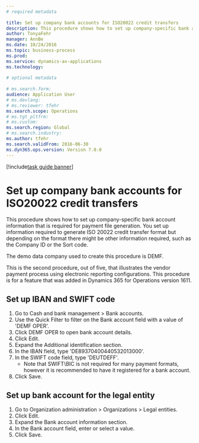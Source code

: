 ```yaml
--- 
# required metadata 
 
title: Set up company bank accounts for ISO20022 credit transfers
description: This procedure shows how to set up company-specific bank account information that is required for payment file generation. 
author: TonyaFehr 
manager: AnnBe 
ms.date: 10/24/2016
ms.topic: business-process 
ms.prod:  
ms.service: dynamics-ax-applications 
ms.technology:  
 
# optional metadata 
 
# ms.search.form:   
audience: Application User 
# ms.devlang:  
# ms.reviewer: tfehr 
ms.search.scope: Operations 
# ms.tgt_pltfrm:  
# ms.custom:  
ms.search.region: Global
# ms.search.industry: 
ms.author: tfehr 
ms.search.validFrom: 2016-06-30 
ms.dyn365.ops.version: Version 7.0.0 
---
```


[!include[task guide banner](../../includes/task-guide-banner.md)]

# Set up company bank accounts for ISO20022 credit transfers

This procedure shows how to set up company-specific bank account information that is required for payment file generation. You set up information required to generate ISO 20022 credit transfer format but depending on the format there might be other information required, such as the Company ID or the Sort code. 

The demo data company used to create this procedure is DEMF.

This is the second procedure, out of five, that illustrates the vendor payment process using electronic reporting configurations. This procedure is for a feature that was added in Dynamics 365 for Operations version 1611.


## Set up IBAN and SWIFT code
1. Go to Cash and bank management > Bank accounts.
2. Use the Quick Filter to filter on the Bank account field with a value of 'DEMF OPER'.
3. Click DEMF OPER to open bank account details.
4. Click Edit.
5. Expand the Additional identification section.
6. In the IBAN field, type 'DE89370400440532013000'.
7. In the SWIFT code field, type 'DEUTDEFF'.
    * Note that SWIFT\BIC is not required for many payment formats, however it is recommended to have it registered for a bank account.  
8. Click Save.

## Set up bank account for the legal entity
1. Go to Organization administration > Organizations > Legal entities.
2. Click Edit.
3. Expand the Bank account information section.
4. In the Bank account field, enter or select a value.
5. Click Save.

